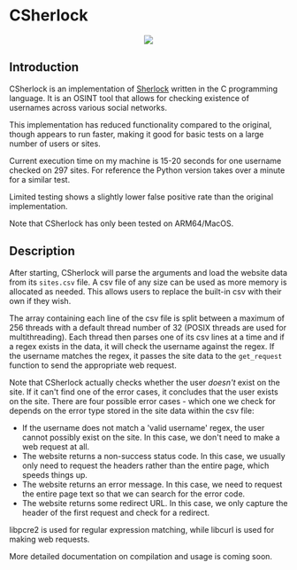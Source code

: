 # CSherlock

<p align="center">
<img src="./demo.gif"/>
</p>

## Introduction

CSherlock is an implementation of [Sherlock](https://github.com/sherlock-project/sherlock) written in the C programming language.
It is an OSINT tool that allows for checking existence of usernames across various social networks.

This implementation has reduced functionality compared to the original, though appears to
run faster, making it good for basic tests on a large number of users or sites.

Current execution time on my machine is 15-20 seconds for one username checked on 297 sites.
For reference the Python version takes over a minute for a similar test.

Limited testing shows a slightly lower false positive rate than the original implementation.

Note that CSherlock has only been tested on ARM64/MacOS.

## Description

After starting, CSherlock will parse the arguments and load the website data from its `sites.csv` file.
A csv file of any size can be used as more memory is allocated as needed.
This allows users to replace the built-in csv with their own if they wish.

The array containing each line of the csv file is split between a maximum of 256 threads with a default thread number of 32 (POSIX threads are used for multithreading).
Each thread then parses one of its csv lines at a time and if a regex exists in the data, it will check the username against the regex.
If the username matches the regex, it passes the site data to the `get_request` function to send the appropriate web request.

Note that CSherlock actually checks whether the user _doesn't_ exist on the site.
If it can't find one of the error cases, it concludes that the user exists on the site.
There are four possible error cases - which one we check for depends on the error type stored in the site data within the csv file:
- If the username does not match a 'valid username' regex, the user cannot possibly exist on the site. In this case, we don't need to make a web request at all.
- The website returns a non-success status code. In this case, we usually only need to request the headers rather than the entire page, which speeds things up.
- The website returns an error message. In this case, we need to request the entire page text so that we can search for the error code.
- The website returns some redirect URL. In this case, we only capture the header of the first request and check for a redirect.

libpcre2 is used for regular expression matching, while libcurl is used for making web requests.

More detailed documentation on compilation and usage is coming soon.
